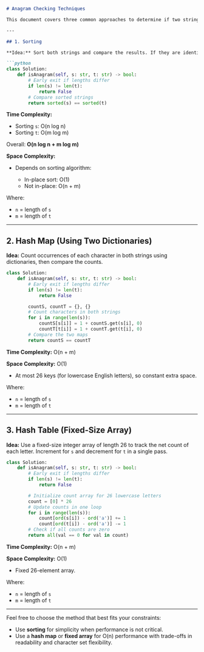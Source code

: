 ````markdown
# Anagram Checking Techniques

This document covers three common approaches to determine if two strings `s` and `t` are anagrams of each other.

---

## 1. Sorting

**Idea:** Sort both strings and compare the results. If they are identical, `t` is an anagram of `s`.

```python
class Solution:
    def isAnagram(self, s: str, t: str) -> bool:
        # Early exit if lengths differ
        if len(s) != len(t):
            return False
        # Compare sorted strings
        return sorted(s) == sorted(t)
````

**Time Complexity:**

* Sorting `s`: O(n log n)
* Sorting `t`: O(m log m)

Overall: **O(n log n + m log m)**

**Space Complexity:**

* Depends on sorting algorithm:

  * In-place sort: O(1)
  * Not in-place: O(n + m)

Where:

* `n` = length of `s`
* `m` = length of `t`

---

## 2. Hash Map (Using Two Dictionaries)

**Idea:** Count occurrences of each character in both strings using dictionaries, then compare the counts.

```python
class Solution:
    def isAnagram(self, s: str, t: str) -> bool:
        # Early exit if lengths differ
        if len(s) != len(t):
            return False

        countS, countT = {}, {}
        # Count characters in both strings
        for i in range(len(s)):
            countS[s[i]] = 1 + countS.get(s[i], 0)
            countT[t[i]] = 1 + countT.get(t[i], 0)
        # Compare the two maps
        return countS == countT
```

**Time Complexity:** O(n + m)

**Space Complexity:** O(1)

* At most 26 keys (for lowercase English letters), so constant extra space.

Where:

* `n` = length of `s`
* `m` = length of `t`

---

## 3. Hash Table (Fixed-Size Array)

**Idea:** Use a fixed-size integer array of length 26 to track the net count of each letter. Increment for `s` and decrement for `t` in a single pass.

```python
class Solution:
    def isAnagram(self, s: str, t: str) -> bool:
        # Early exit if lengths differ
        if len(s) != len(t):
            return False

        # Initialize count array for 26 lowercase letters
        count = [0] * 26
        # Update counts in one loop
        for i in range(len(s)):
            count[ord(s[i]) - ord('a')] += 1
            count[ord(t[i]) - ord('a')] -= 1
        # Check if all counts are zero
        return all(val == 0 for val in count)
```

**Time Complexity:** O(n + m)

**Space Complexity:** O(1)

* Fixed 26-element array.

Where:

* `n` = length of `s`
* `m` = length of `t`

---

Feel free to choose the method that best fits your constraints:

* Use **sorting** for simplicity when performance is not critical.
* Use a **hash map** or **fixed array** for O(n) performance with trade-offs in readability and character set flexibility.

```
```
